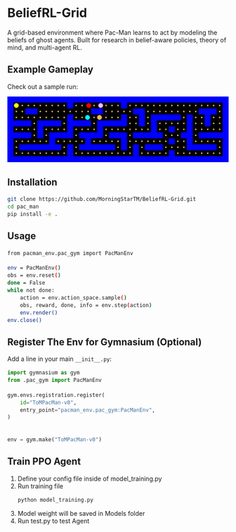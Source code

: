 # BeliefRL-Grid
A grid-based environment where Pac-Man learns to act by modeling the beliefs of ghost agents. Built for research in belief-aware policies, theory of mind, and multi-agent RL.

## Example Gameplay

Check out a sample run:

![Pac-Man Demo](pac_man/assets/pacman_run.gif)

## Installation

```bash
git clone https://github.com/MorningStarTM/BeliefRL-Grid.git
cd pac_man
pip install -e . 

```

## Usage
```bash 
from pacman_env.pac_gym import PacManEnv

env = PacManEnv()
obs = env.reset()
done = False
while not done:
    action = env.action_space.sample()
    obs, reward, done, info = env.step(action)
    env.render()
env.close()
```

## Register The Env for Gymnasium (Optional)
Add a line in your main `__init__.py`:
```python
import gymnasium as gym
from .pac_gym import PacManEnv

gym.envs.registration.register(
    id="ToMPacMan-v0",
    entry_point="pacman_env.pac_gym:PacManEnv",
)


env = gym.make("ToMPacMan-v0")
```

## Train PPO Agent
 1. Define your config file inside of model_training.py
 2. Run training file
    ```bash
    python model_training.py
    ```
 3. Model weight will be saved in Models folder
 4. Run test.py to test Agent

 
